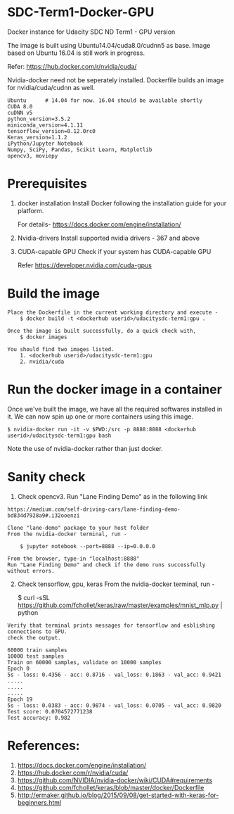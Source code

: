 # SDC-Term1-Docker-GPU
Docker instance for Udacity SDC ND Term1 - GPU version

The image is built using Ubuntu14.04/cuda8.0/cudnn5 as base. Image based on Ubuntu 16.04 is still work in progress.

Refer: 	https://hub.docker.com/r/nvidia/cuda/


Nvidia-docker need not be seperately installed. Dockerfile builds an image for nvidia/cuda/cudnn as well.

    Ubuntu 		# 14.04 for now. 16.04 should be available shortly
    CUDA 8.0
    cuDNN v5
    python_version=3.5.2
    miniconda_version=4.1.11
    tensorflow_version=0.12.0rc0
    Keras_version=1.1.2
    iPython/Jupyter Notebook
    Numpy, SciPy, Pandas, Scikit Learn, Matplotlib
    opencv3, moviepy


# Prerequisites

1. docker installation
  	Install Docker following the installation guide for your platform.
  	
	For details- https://docs.docker.com/engine/installation/

2. Nvidia-drivers
	Install supported nvidia drivers - 367 and above


3. CUDA-capable GPU
	Check if your system has CUDA-capable GPU
	
	Refer https://developer.nvidia.com/cuda-gpus


# Build the image
	Place the Dockerfile in the current working directory and execute -
		$ docker build -t <dockerhub userid>/udacitysdc-term1:gpu .

	Once the image is built successfully, do a quick check with,
		$ docker images

	You should find two images listed. 
		1. <dockerhub userid>/udacitysdc-term1:gpu
		2. nvidia/cuda


# Run the docker image in a container
Once we've built the image, we have all the required softwares installed in it. We can now spin up one or more containers using this image.

	$ nvidia-docker run -it -v $PWD:/src -p 8888:8888 <dockerhub userid>/udacitysdc-term1:gpu bash

Note the use of nvidia-docker rather than just docker.



# Sanity check

1.   Check opencv3. Run "Lane Finding Demo" as in the following link
	
	https://medium.com/self-driving-cars/lane-finding-demo-bd834d7928a9#.i32ooenzi
	
	Clone "lane-demo" package to your host folder
	From the nvidia-docker terminal, run - 

		$ jupyter notebook --port=8888 --ip=0.0.0.0

	From the browser, type-in "localhost:8888"
	Run "Lane Finding Demo" and check if the demo runs successfully without errors.

2.   Check tensorflow, gpu, keras
      From the nvidia-docker terminal, run -
		
		$ curl -sSL https://github.com/fchollet/keras/raw/master/examples/mnist_mlp.py | python

	Verify that terminal prints messages for tensorflow and esblishing connections to GPU.
	check the output.

	60000 train samples
	10000 test samples
	Train on 60000 samples, validate on 10000 samples
	Epoch 0
	5s - loss: 0.4356 - acc: 0.8716 - val_loss: 0.1863 - val_acc: 0.9421
	.....
	.....
	.....
	Epoch 19
	5s - loss: 0.0383 - acc: 0.9874 - val_loss: 0.0705 - val_acc: 0.9820
	Test score: 0.0704572771238
	Test accuracy: 0.982


# References:
1. https://docs.docker.com/engine/installation/
2. https://hub.docker.com/r/nvidia/cuda/
3. https://github.com/NVIDIA/nvidia-docker/wiki/CUDA#requirements
4. https://github.com/fchollet/keras/blob/master/docker/Dockerfile
5. http://ermaker.github.io/blog/2015/09/08/get-started-with-keras-for-beginners.html
